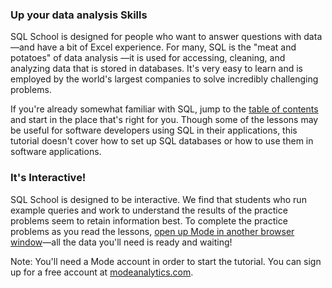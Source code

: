 <h3>Up your data analysis Skills</h3>
<p>SQL School is designed for people who want to answer questions with data—and have a bit of Excel experience. For many, SQL is the "meat and potatoes" of data analysis —it is used for accessing, cleaning, and analyzing data that is stored in databases. It's very easy to learn and is employed by the world's largest companies to solve incredibly challenging problems.</p>

<p>If you're already somewhat familiar with SQL, jump to the <a href="http://sqlschool.modeanalytics.com/">table of contents</a> and start in the place that's right for you. Though some of the lessons may be useful for software developers using SQL in their applications, this tutorial doesn't cover how to set up SQL databases or how to use them in software applications.</p>

<h3>It's Interactive!</h3>
<p>SQL School is designed to be interactive. We find that students who run example queries and work to understand the results of the practice problems seem to retain information best. To complete the practice problems as you read the lessons, <a href="https://modeanalytics.com/" target="_blank">open up Mode in another browser window</a>&mdash;all the data you'll need is ready and waiting!</p>

<p>Note: You'll need a Mode account in order to start the tutorial. You can sign up for a free account at <a href="http://modeanalytics.com/signup" target="_blank">modeanalytics.com</a>.</p>